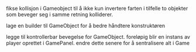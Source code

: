 fikse kollisjon i Gameobject til å ikke kun invertere farten i tilfelle to objekter som beveger seg i samme retning kolliderer.

lage en builder til GameObject for å bedre håndtere konstruktøren

legge til kontrollerbar bevegelse for GameObject. 
foreløpig blir en instans av player oprettet i GamePanel. endre dette senere
for å sentralisere alt i Game



